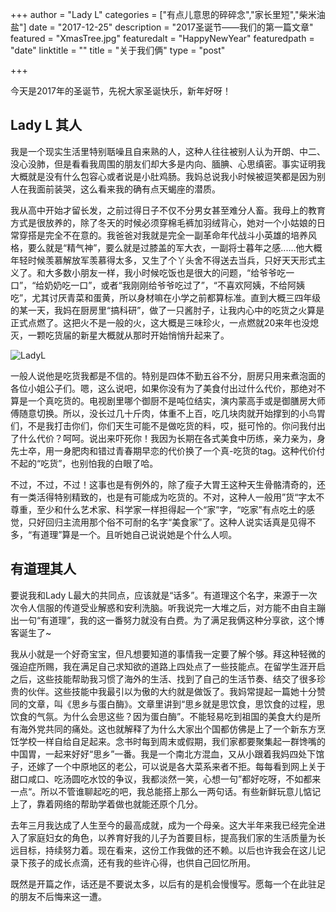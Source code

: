 +++
author = "Lady L"
categories = ["有点儿意思的碎碎念","家长里短","柴米油盐"]
date = "2017-12-25"
description = "2017圣诞节——我们的第一篇文章"
featured = "XmasTree.jpg"
featuredalt = "HappyNewYear"
featuredpath = "date"
linktitle = ""
title = "关于我们俩"
type = "post"

+++

今天是2017年的圣诞节，先祝大家圣诞快乐，新年好呀！

## Lady L 其人  

我是一个现实生活里特别聒噪且自来熟的人，这种人往往被别人认为开朗、中二、没心没肺，但是看看我周围的朋友们却大多是内向、腼腆、心思缜密。事实证明我大概就是没有什么包容心或者说是小肚鸡肠。我妈总说我小时候被逗笑都是因为别人在我面前装哭，这么看来我的确有点天蝎座的潜质。  

我从高中开始才留长发，之前过得日子不仅不分男女甚至难分人畜。我母上的教育方式是很放养的，除了冬天的时候必须穿棉毛裤加羽绒背心，她对一个小姑娘的日常穿搭是完全不在意的。我爸爸对我就是完全一副革命年代战斗小英雄的培养风格，要么就是“精气神”，要么就是过膝盖的军大衣，一副将士暮年之感......他大概年轻时候羡慕解放军羡慕得太多，又生了个丫头舍不得送去当兵，只好天天形式主义了。和大多数小朋友一样，我小时候吃饭也是很大的问题，“给爷爷吃一口”，“给奶奶吃一口”，或者“我刚刚给爷爷吃过了”，“不喜欢阿姨，不给阿姨吃”，尤其讨厌青菜和蛋黄，所以身材嘛在小学之前都算标准。直到大概三四年级的某一天，我妈在厨房里“搞科研”，做了一只酱肘子，让我内心中的吃货之火算是正式点燃了。这把火不是一般的火，这大概是三味珍火，一点燃就20来年也没熄灭，一颗吃货届的新星大概就从那时开始悄悄升起来了。  

![LadyL](img/2017/12/pic01.jpg)

一般人说他是吃货我都是不信的。特别是四体不勤五谷不分，厨房只用来煮泡面的各位小姐公子们。嗯，这么说吧，如果你没有为了美食付出过什么代价，那绝对不算是一个真吃货的。电视剧里哪个御厨不是吨位结实，演内蒙高手或是御膳房大师傅随意切换。所以，没长过几十斤肉，体重不上百，吃几块肉就开始撑到的小鸟胃们，不是我打击你们，你们天生可能不是做吃货的料，哎，挺可怜的。你问我付出了什么代价？呵呵。说出来吓死你！我因为长期在各式美食中历练，亲力亲为，身先士卒，用一身肥肉和错过青春期早恋的代价换了一个真-吃货的tag。这种代价付不起的“吃货”，也别怕我的白眼了哈。

不过，不过，不过！这事也是有例外的，除了瘦子大胃王这种天生骨骼清奇的，还有一类活得特别精致的，也是有可能成为吃货的。不对，这种人一般用”货“字太不尊重，至少和什么艺术家、科学家一样担得起一个“家”字，“吃家”有点吃土的感觉，只好回归主流用那个俗不可耐的名字“美食家”了。这种人说实话真是见得不多，“有道理”算是一个。且听她自己说说她是个什么人呗。  

## 有道理其人  

要说我和Lady L最大的共同点，应该就是“话多”。有道理这个名字，来源于一次次令人信服的传道受业解惑和安利洗脑。听我说完一大堆之后，对方能不由自主蹦出一句“有道理”，我的这一番努力就没有白费。为了满足我俩这种分享欲，这个博客诞生了~  

我从小就是一个好奇宝宝，但凡想要知道的事情我一定要了解个够。拜这种轻微的强迫症所赐，我在满足自己求知欲的道路上四处点了一些技能点。在留学生涯开启之后，这些技能帮助我习惯了海外的生活、找到了自己的生活节奏、结交了很多珍贵的伙伴。这些技能中我最引以为傲的大约就是做饭了。我妈常提起一篇她十分赞同的文章，叫《思乡与蛋白酶》。文章里讲到“思乡就是思饮食，思饮食的过程，思饮食的气氛。为什么会思这些？因为蛋白酶”。不能轻易吃到祖国的美食大约是所有海外党共同的痛处。这也就解释了为什么大家出个国都仿佛是上了一个新东方烹饪学校一样自给自足起来。念书时每到周末或假期，我们家都要聚集起一群馋嘴的中国胃，一起来好好“思乡”一番。我是一个南北方混血，又从小跟着我妈四处下馆子，还嫁了一个中原地区的老公，可以说是各大菜系来者不拒。每每看到网上关于甜口咸口、吃汤圆吃水饺的争议，我都淡然一笑，心想一句”都好吃呀，不如都来一点“。所以不管谁聊起吃的吧，我总能搭上那么一两句话。有些新鲜玩意儿惦记上了，靠着网络的帮助学着做也就能还原个几分。  

去年三月我达成了人生至今的最高成就，成为一个母亲。这大半年来我已经完全进入了家庭妇女的角色，以养育好我的儿子为首要目标，提高我们家的生活质量为长远目标，持续努力着。现在看来，这份工作我做的还不赖。以后也许我会在这儿记录下孩子的成长点滴，还有我的些许心得，也供自己回忆所用。  

既然是开篇之作，话还是不要说太多，以后有的是机会慢慢写。愿每一个在此驻足的朋友不后悔来这一遭。
